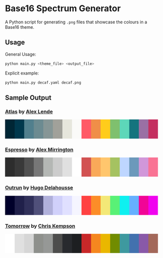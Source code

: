 # Base16 Spectrum Generator

A Python script for generating `.png` files that showcase the colours in a Base16 theme.

## Usage 

General Usage:

```Bash
python main.py <theme_file> <output_file>
```

Explicit example:

```Bash
python main.py decaf.yaml decaf.png
```

## Sample Output

### [Atlas](https://github.com/ajlende/base16-atlas-scheme) by [Alex Lende](https://github.com/ajlende)

![Atlas Preview](png/atlas.png)

### [Espresso](https://github.com/alexmirrington/base16-espresso-scheme) by [Alex Mirrington](https://github.com/alexmirrington)

![Espresso preview](png/espresso.png)

### [Outrun](https://github.com/hugodelahousse/base16-outrun-schemes) by [Hugo Delahousse](https://github.com/hugodelahousse)

![Outrun Preview](png/outrun-dark.png)

### [Tomorrow](https://github.com/chriskempson/base16-tomorrow-scheme) by [Chris Kempson](https://github.com/chriskempson)

![Tomorrow Preview](png/tomorrow.png)
